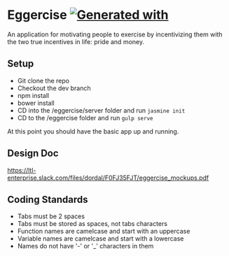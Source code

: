# Eggercise [![Generated with](https://img.shields.io/badge/generated%20with-bangular-blue.svg?style=flat-square)](https://github.com/42Zavattas/generator-bangular)

An application for motivating people to exercise by incentivizing them with the two true incentives in life: pride and money. 
## Setup

* Git clone the repo
* Checkout the dev branch
* npm install
* bower install
* CD into the /eggercise/server folder and run `jasmine init`
* CD to the /eggercise folder and run `gulp serve`

At this point you should have the basic app up and running.

## Design Doc

https://ltl-enterprise.slack.com/files/dordal/F0FJ35FJT/eggercise_mockups.pdf

## Coding Standards

* Tabs must be 2 spaces
* Tabs must be stored as spaces, not tabs characters
* Function names are camelcase and start with an uppercase
* Variable names are camelcase and start with a lowercase
* Names do not have '-' or '_' characters in them
